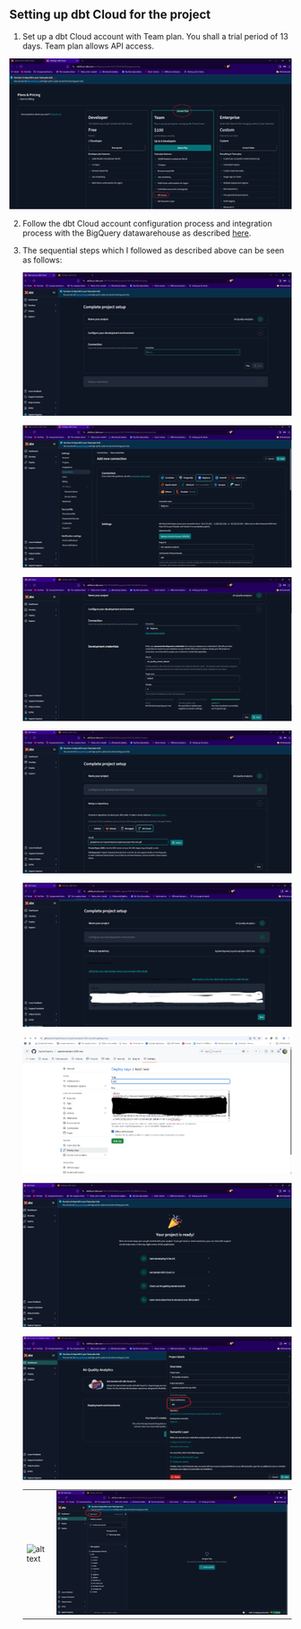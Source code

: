 ## Setting up dbt Cloud for the project ##

 1. Set up a dbt Cloud account with Team plan. You shall a trial period of 13 days. Team plan allows API access.

  ![alt text](/images/project-setup/image-10.png)


 2. Follow the dbt Cloud account configuration process and integration process with the BigQuery datawarehouse as described [here](https://github.com/ManuelGuerra1987/data-engineering-zoomcamp-notes/blob/main/4_Analytics-Engineering/README.md).


 3. The sequential steps which I followed as described above can be seen as follows:

    ![alt text](/images/project-setup/image-a.png)


    ![alt text](/images/project-setup/image-b.png)


    ![alt text](/images/project-setup/image-c.png)


    ![alt text](/images/project-setup/image-d.png)


    ![alt text](/images/project-setup/image-e.png)


    ![alt text](/images/project-setup/image-f.png)


    ![alt text](/images/project-setup/image-g.png)



    ![alt text](/images/project-setup/image-h.png)


    |                                                  |                                                 |
    |--------------------------------------------------|-------------------------------------------------|
    | ![alt text](/images/project-setup/image-i11.png)  | ![alt text](/images/project-setup/image-i2.png) |
